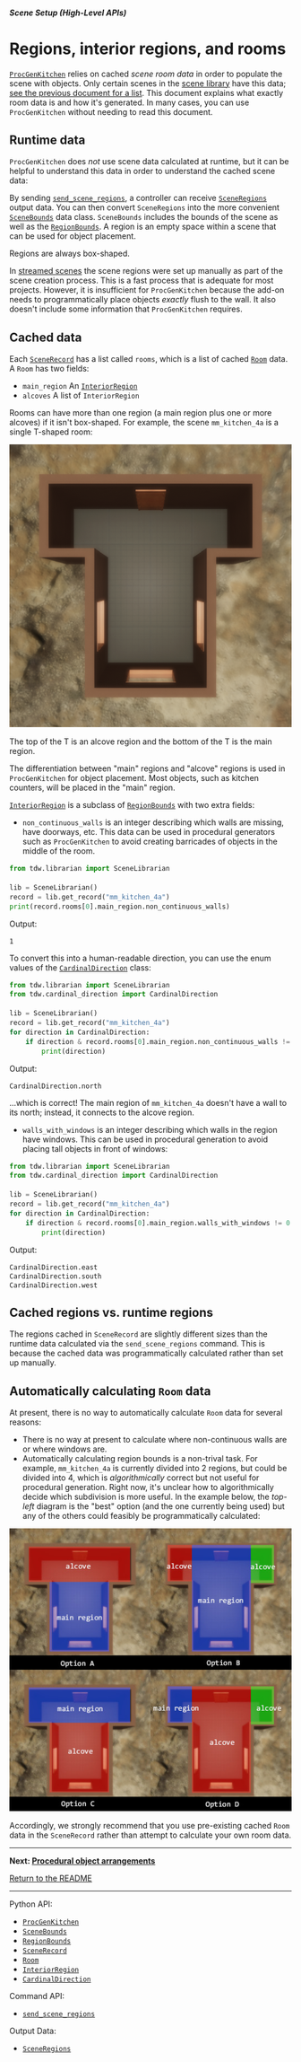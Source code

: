 ##### Scene Setup (High-Level APIs)

# Regions, interior regions, and rooms

[`ProcGenKitchen`](proc_gen_kitchen.md) relies on cached *scene room data* in order to populate the scene with objects. Only certain scenes in the [scene library](../../python/librarian/scene_librarian.md) have this data; [see the previous document for a list](proc_gen_kitchen.md). This document explains what exactly room data is and how it's generated. In many cases, you can use `ProcGenKitchen` without needing to read this document.

## Runtime data

`ProcGenKitchen` does *not* use scene data calculated at runtime, but it can be helpful to understand this data in order to understand the cached scene data:

By sending [`send_scene_regions`](../../api/command_api.md#send_scene_regions), a controller can receive [`SceneRegions`](../../api/output_data.md#SceneRegions) output data. You can then convert `SceneRegions` into the more convenient [`SceneBounds`](../../python/scene_data/scene_bounds.md) data class. `SceneBounds` includes the bounds of the scene as well as the [`RegionBounds`](../../python/scene_data/region_bounds.md). A region is an empty space within a scene that can be used for object placement.

Regions are always box-shaped.

In [streamed scenes](../core_concepts/scenes.md) the scene regions were set up manually as part of the scene creation process. This is a fast process that is adequate for most projects. However, it is insufficient for `ProcGenKitchen` because the add-on needs to programmatically place objects *exactly* flush to the wall. It also doesn't include some information that `ProcGenKitchen` requires.

## Cached data

Each [`SceneRecord`](../../python/librarian/scene_librarian.md) has a list called `rooms`, which is a list of cached [`Room`](../../python/scene_data/room.md) data. A `Room` has two fields:

- `main_region` An [`InteriorRegion`](../../python/scene_data/interior_region.md) 
- `alcoves` A list of `InteriorRegion`

Rooms can have more than one region (a main region plus one or more alcoves) if it isn't box-shaped. For example, the scene `mm_kitchen_4a` is a single T-shaped room:

![](../core_concepts/images/scenes/mm_kitchen_4a.jpg)

The top of the T is an alcove region and the bottom of the T is the main region.

The differentiation between "main" regions and "alcove" regions is used in `ProcGenKitchen` for object placement. Most objects, such as kitchen counters, will be placed in the "main" region.

[`InteriorRegion`](../../python/scene_data/interior_region.md) is a subclass of [`RegionBounds`](../../python/scene_data/region_bounds.md) with two extra fields:

- `non_continuous_walls` is an integer describing which walls are missing, have doorways, etc. This data can be used in procedural generators such as `ProcGenKitchen` to avoid creating barricades of objects in the middle of the room.

```python
from tdw.librarian import SceneLibrarian

lib = SceneLibrarian()
record = lib.get_record("mm_kitchen_4a")
print(record.rooms[0].main_region.non_continuous_walls)
```

Output:

```
1
```

To convert this into a human-readable direction, you can use the enum values of the [`CardinalDirection`](../python/cardinal_direction.md) class:

```python
from tdw.librarian import SceneLibrarian
from tdw.cardinal_direction import CardinalDirection

lib = SceneLibrarian()
record = lib.get_record("mm_kitchen_4a")
for direction in CardinalDirection:
    if direction & record.rooms[0].main_region.non_continuous_walls != 0:
        print(direction)
```

Output:

```
CardinalDirection.north
```

...which is correct! The main region of `mm_kitchen_4a` doesn't have a wall to its north; instead, it connects to the alcove region.

- `walls_with_windows` is an integer describing which walls in the region have windows. This can be used in procedural generation to avoid placing tall objects in front of windows:

```python
from tdw.librarian import SceneLibrarian
from tdw.cardinal_direction import CardinalDirection

lib = SceneLibrarian()
record = lib.get_record("mm_kitchen_4a")
for direction in CardinalDirection:
    if direction & record.rooms[0].main_region.walls_with_windows != 0:
        print(direction)
```

Output:

```
CardinalDirection.east
CardinalDirection.south
CardinalDirection.west
```

## Cached regions vs. runtime regions

The regions cached in `SceneRecord` are slightly different sizes than the runtime data calculated via the `send_scene_regions` command. This is because the cached data was programmatically calculated rather than set up manually.

## Automatically calculating `Room` data

At present, there is no way to automatically calculate `Room` data for several reasons:

- There is no way at present to calculate where non-continuous walls are or where windows are.
- Automatically calculating region bounds is a non-trival task. For example, `mm_kitchen_4a` is currently divided into 2 regions, but could be divided into 4, which is *algorithmically* correct but not useful for procedural generation. Right now, it's unclear how to algorithmically decide which subdivision is more useful. In the example below, the *top-left* diagram is the "best" option (and the one currently being used) but any of the others could feasibly be programmatically calculated:

![](images/interior_regions.jpg)

Accordingly, we strongly recommend that you use pre-existing cached `Room` data in the `SceneRecord` rather than attempt to calculate your own room data.

***

**Next: [Procedural object arrangements](arrangements.md)**

[Return to the README](../../../README.md)

***

Python API:

- [`ProcGenKitchen`](../../python/add_ons/proc_gen_kitchen.md)
- [`SceneBounds`](../../python/scene_data/scene_bounds.md) 
- [`RegionBounds`](../../python/scene_data/region_bounds.md)
- [`SceneRecord`](../../python/librarian/scene_librarian.md) 
- [`Room`](../../python/scene_data/room.md)
- [`InteriorRegion`](../../python/scene_data/interior_region.md)
- [`CardinalDirection`](../python/cardinal_direction.md)

Command API:

- [`send_scene_regions`](../../api/command_api.md#send_scene_regions)

Output Data:

- [`SceneRegions`](../../api/output_data.md#SceneRegions) 